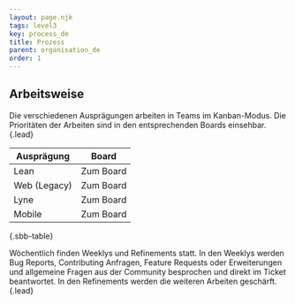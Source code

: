 ```yaml
---
layout: page.njk
tags: level3
key: process_de
title: Prozess
parent: organisation_de
order: 1
---
```


## Arbeitsweise

Die verschiedenen Ausprägungen arbeiten in Teams im Kanban-Modus. Die Prioritäten der Arbeiten sind in den entsprechenden Boards einsehbar. {.lead}

<sbb-table-wrapper>

| Ausprägung             | Board                                                                                                                                                           |
|------------------------|-----------------------------------------------------------------------------------------------------------------------------------------------------------------|
| Lean                   | <sbb-link variant="inline" type="button" target="_blank" href="https://github.com/sbb-design-systems/sbb-angular/projects/3">Zum Board</sbb-link> |
| Web (Legacy)           | <sbb-link variant="inline" type="button" target="_blank" href="https://github.com/sbb-design-systems/sbb-angular/projects/3">Zum Board</sbb-link> |
| Lyne                   | <sbb-link variant="inline" type="button" target="_blank" href="https://github.com/orgs/sbb-design-systems/projects/4">Zum Board</sbb-link>        |
| Mobile                 | <sbb-link variant="inline" type="button" target="_blank" href="https://github.com/orgs/SchweizerischeBundesbahnen/projects/5">Zum Board</sbb-link>|


{.sbb-table}

</sbb-table-wrapper>

Wöchentlich finden Weeklys und Refinements statt. In den Weeklys werden Bug Reports, Contributing Anfragen, Feature Requests oder Erweiterungen und allgemeine Fragen aus der Community besprochen und direkt im Ticket beantwortet. In den Refinements werden die weiteren Arbeiten geschärft. {.lead}  

